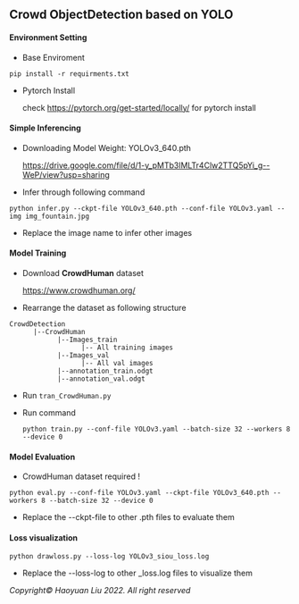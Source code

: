 ## Crowd ObjectDetection based on YOLO

#### Environment Setting
- Base Enviroment
```
pip install -r requirments.txt
```
- Pytorch Install

    check https://pytorch.org/get-started/locally/ for pytorch install
#### Simple Inferencing 
- Downloading Model Weight: YOLOv3_640.pth

    https://drive.google.com/file/d/1-y_pMTb3lMLTr4Clw2TTQ5pYi_g--WeP/view?usp=sharing


- Infer through following command
```
python infer.py --ckpt-file YOLOv3_640.pth --conf-file YOLOv3.yaml --img img_fountain.jpg
```
- Replace the image name to infer other images

#### Model Training

- Download **CrowdHuman** dataset
    
    https://www.crowdhuman.org/


- Rearrange the dataset as following structure
```
CrowdDetection
      |--CrowdHuman
            |--Images_train
                  |-- All training images
            |--Images_val    
                  |-- All val images
            |--annotation_train.odgt
            |--annotation_val.odgt
```
- Run `tran_CrowdHuman.py`
- Run command
  
    `python train.py --conf-file YOLOv3.yaml --batch-size 32 --workers 8 --device 0`
#### Model Evaluation

- CrowdHuman dataset required ! 
```
python eval.py --conf-file YOLOv3.yaml --ckpt-file YOLOv3_640.pth --workers 8 --batch-size 32 --device 0 
```
- Replace the --ckpt-file to other .pth files to evaluate them

#### Loss visualization
```
python drawloss.py --loss-log YOLOv3_siou_loss.log
```
- Replace the --loss-log to other _loss.log files to visualize them


*Copyright© Haoyuan Liu 2022. All right reserved*

